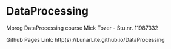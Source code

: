 # DataProcessing
Mprog DataProcessing course
Mick Tozer - Stu.nr. 11987332

Github Pages Link:
http(s)://LunarLite.github.io/DataProcessing
